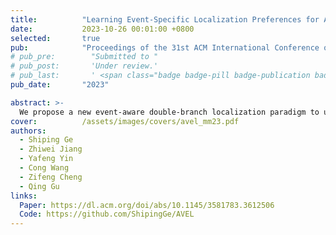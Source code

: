 ```yaml
---
title:          "Learning Event-Specific Localization Preferences for Audio-Visual Event Localization"
date:           2023-10-26 00:01:00 +0800
selected:       true
pub:            "Proceedings of the 31st ACM International Conference on Multimedia (MM)"
# pub_pre:        "Submitted to "
# pub_post:       'Under review.'
# pub_last:       ' <span class="badge badge-pill badge-publication badge-success">Spotlight</span>'
pub_date:       "2023"

abstract: >-
  We propose a new event-aware double-branch localization paradigm to utilize event preferences for more accurate audio-visual event localization.
cover:          /assets/images/covers/avel_mm23.pdf
authors:
  - Shiping Ge
  - Zhiwei Jiang
  - Yafeng Yin
  - Cong Wang
  - Zifeng Cheng
  - Qing Gu
links:
  Paper: https://dl.acm.org/doi/abs/10.1145/3581783.3612506
  Code: https://github.com/ShipingGe/AVEL
---
```

